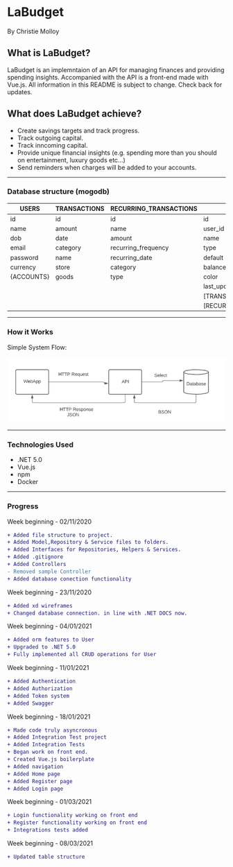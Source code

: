 # LaBudget 
By Christie Molloy

## What is LaBudget?
LaBudget is an implemntaion of an API for managing finances and providing spending insights. Accompanied with the API is a front-end made with Vue.js.
All information in this README is subject to change. Check back for updates.

## What does LaBudget achieve?
- Create savings targets and track progress.
- Track outgoing capital.
- Track inncoming capital.
- Provide unique financial insights (e.g. spending more than you should on entertainment, luxury goods etc...)
- Send reminders when charges will be added to your accounts.

***
### Database structure (mogodb)
| USERS      | TRANSACTIONS | RECURRING\_TRANSACTIONS | ACCOUNTS                    |
| ---------- | ------------ | ----------------------- | --------------------------- |
| id         | id           | id                      | id                          |
| name       | amount       | name                    | user\_id                    |
| dob        | date         | amount                  | name                        |
| email      | category     | recurring\_frequency    | type                        |
| password   | name         | recurring\_date         | default                     |
| currency   | store        | category                | balance                     |
| {ACCOUNTS} | goods        | type                    | color                       |
|            |              |                         | last\_updated               |
|            |              |                         | \[TRANSACTION\_IDS\]        |
|            |              |                         | \[RECURRING\_TRANSACTIONS\] |

***
### How it Works

Simple System Flow:

![Application Flow](https://github.com/TheStarryNight1889/budget/blob/main/md_images/Capture.PNG "sample post flow")

***
### Technologies Used

+ .NET 5.0
+ Vue.js
+ npm
+ Docker

***
### Progress
Week beginning - 02/11/2020
```diff
+ Added file structure to project.
+ Added Model,Repository & Service files to folders.
+ Added Interfaces for Repositories, Helpers & Services.
+ Added .gitignore
+ Added Controllers
- Removed sample Controller
+ Added database conection functionality
```

Week beginning - 23/11/2020
```diff
+ Added xd wireframes
+ Changed database connection. in line with .NET DOCS now.
```

Week beginning - 04/01/2021
```diff
+ Added orm features to User
+ Upgraded to .NET 5.0
+ Fully implemented all CRUD operations for User
```
Week beginning - 11/01/2021
```diff
+ Added Authentication
+ Added Authorization
+ Added Token system
+ Added Swagger
```
Week beginning - 18/01/2021
```diff
+ Made code truly asyncronous 
+ Added Integration Test project
+ Added Integration Tests
+ Began work on front end.
+ Created Vue.js boilerplate
+ Added navigation
+ Added Home page
+ Added Register page
+ Added Login page
```
Week beginning - 01/03/2021
```diff
+ Login functionality working on front end
+ Register functionality working on front end
+ Integrations tests added
```
Week beginning - 08/03/2021
```diff
+ Updated table structure
```

